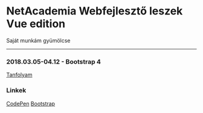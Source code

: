 # NetAcademia Webfejlesztő leszek Vue edition
Saját munkám gyümölcse

---

### 2018.03.05-04.12 - Bootstrap 4
[Tanfolyam](https://netacademia.hu/Tanfolyam/2018bt4-bootstrap4)


### Linkek
[CodePen](https://codepen.io/)
[Bootstrap](http://getbootstrap.com/)